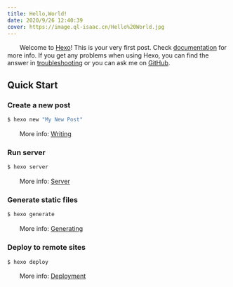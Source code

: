 ```yaml
---
title: Hello,World!
date: 2020/9/26 12:40:39
cover: https://image.ql-isaac.cn/Hello%20World.jpg
---
```


　　Welcome to [Hexo](https://hexo.io/)! This is your very first post. Check [documentation](https://hexo.io/docs/) for more info. If you get any problems when using Hexo, you can find the answer in [troubleshooting](https://hexo.io/docs/troubleshooting.html) or you can ask me on [GitHub](https://github.com/hexojs/hexo/issues).

## Quick Start

### Create a new post

``` bash
$ hexo new "My New Post"
```

　　More info: [Writing](https://hexo.io/docs/writing.html)

### Run server

``` bash
$ hexo server
```

　　More info: [Server](https://hexo.io/docs/server.html)

### Generate static files

``` bash
$ hexo generate
```

　　More info: [Generating](https://hexo.io/docs/generating.html)

### Deploy to remote sites

``` bash
$ hexo deploy
```

　　More info: [Deployment](https://hexo.io/docs/one-command-deployment.html)
